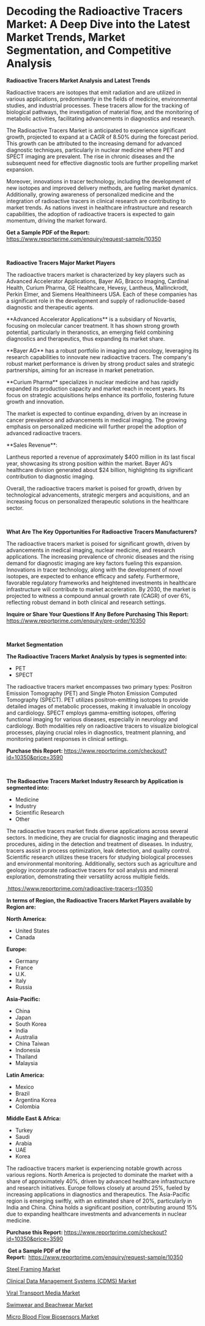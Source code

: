 <p><h1>Decoding the Radioactive Tracers Market: A Deep Dive into the Latest Market Trends, Market Segmentation, and Competitive Analysis</h1></p><p><strong>Radioactive Tracers Market Analysis and Latest Trends</strong></p>
<p><p>Radioactive tracers are isotopes that emit radiation and are utilized in various applications, predominantly in the fields of medicine, environmental studies, and industrial processes. These tracers allow for the tracking of biological pathways, the investigation of material flow, and the monitoring of metabolic activities, facilitating advancements in diagnostics and research.</p><p>The Radioactive Tracers Market is anticipated to experience significant growth, projected to expand at a CAGR of 8.50% during the forecast period. This growth can be attributed to the increasing demand for advanced diagnostic techniques, particularly in nuclear medicine where PET and SPECT imaging are prevalent. The rise in chronic diseases and the subsequent need for effective diagnostic tools are further propelling market expansion.</p><p>Moreover, innovations in tracer technology, including the development of new isotopes and improved delivery methods, are fueling market dynamics. Additionally, growing awareness of personalized medicine and the integration of radioactive tracers in clinical research are contributing to market trends. As nations invest in healthcare infrastructure and research capabilities, the adoption of radioactive tracers is expected to gain momentum, driving the market forward.</p></p>
<p><strong>Get a Sample PDF of the Report:&nbsp;</strong> <a href="https://www.reportprime.com/enquiry/request-sample/10350?utm_campaign=118&utm_medium=2&utm_source=Github&utm_content=ia&utm_term=28112024&utm_id=radioactive-tracers">https://www.reportprime.com/enquiry/request-sample/10350</a></p>
<p>&nbsp;</p>
<p><strong>Radioactive Tracers Major Market Players</strong></p>
<p><p>The radioactive tracers market is characterized by key players such as Advanced Accelerator Applications, Bayer AG, Bracco Imaging, Cardinal Health, Curium Pharma, GE Healthcare, Hevesy, Lantheus, Mallinckrodt, Perkin Elmer, and Siemens Healthineers USA. Each of these companies has a significant role in the development and supply of radionuclide-based diagnostic and therapeutic agents.</p><p>**Advanced Accelerator Applications** is a subsidiary of Novartis, focusing on molecular cancer treatment. It has shown strong growth potential, particularly in theranostics, an emerging field combining diagnostics and therapeutics, thus expanding its market share.</p><p>**Bayer AG** has a robust portfolio in imaging and oncology, leveraging its research capabilities to innovate new radioactive tracers. The company's robust market performance is driven by strong product sales and strategic partnerships, aiming for an increase in market penetration.</p><p>**Curium Pharma** specializes in nuclear medicine and has rapidly expanded its production capacity and market reach in recent years. Its focus on strategic acquisitions helps enhance its portfolio, fostering future growth and innovation.</p><p>The market is expected to continue expanding, driven by an increase in cancer prevalence and advancements in medical imaging. The growing emphasis on personalized medicine will further propel the adoption of advanced radioactive tracers.</p><p>**Sales Revenue**: </p><p>Lantheus reported a revenue of approximately $400 million in its last fiscal year, showcasing its strong position within the market. Bayer AG’s healthcare division generated about $24 billion, highlighting its significant contribution to diagnostic imaging.</p><p>Overall, the radioactive tracers market is poised for growth, driven by technological advancements, strategic mergers and acquisitions, and an increasing focus on personalized therapeutic solutions in the healthcare sector.</p></p>
<p>&nbsp;</p>
<p><strong>What Are The Key Opportunities For Radioactive Tracers Manufacturers?</strong></p>
<p><p>The radioactive tracers market is poised for significant growth, driven by advancements in medical imaging, nuclear medicine, and research applications. The increasing prevalence of chronic diseases and the rising demand for diagnostic imaging are key factors fueling this expansion. Innovations in tracer technology, along with the development of novel isotopes, are expected to enhance efficacy and safety. Furthermore, favorable regulatory frameworks and heightened investments in healthcare infrastructure will contribute to market acceleration. By 2030, the market is projected to witness a compound annual growth rate (CAGR) of over 6%, reflecting robust demand in both clinical and research settings.</p></p>
<p><strong>Inquire or Share Your Questions If Any Before Purchasing This Report:</strong> <a href="https://www.reportprime.com/enquiry/pre-order/10350?utm_campaign=118&utm_medium=2&utm_source=Github&utm_content=ia&utm_term=28112024&utm_id=radioactive-tracers">https://www.reportprime.com/enquiry/pre-order/10350</a></p>
<p>&nbsp;</p>
<p><strong>Market Segmentation</strong></p>
<p><strong>The Radioactive Tracers Market Analysis by types is segmented into:</strong></p>
<p><ul><li>PET</li><li>SPECT</li></ul></p>
<p><p>The radioactive tracers market encompasses two primary types: Positron Emission Tomography (PET) and Single Photon Emission Computed Tomography (SPECT). PET utilizes positron-emitting isotopes to provide detailed images of metabolic processes, making it invaluable in oncology and cardiology. SPECT employs gamma-emitting isotopes, offering functional imaging for various diseases, especially in neurology and cardiology. Both modalities rely on radioactive tracers to visualize biological processes, playing crucial roles in diagnostics, treatment planning, and monitoring patient responses in clinical settings.</p></p>
<p><strong>Purchase this Report:&nbsp;</strong><a href="https://www.reportprime.com/checkout?id=10350&price=3590&utm_campaign=118&utm_medium=2&utm_source=Github&utm_content=ia&utm_term=28112024&utm_id=radioactive-tracers">https://www.reportprime.com/checkout?id=10350&price=3590</a></p>
<p>&nbsp;</p>
<p><strong>The Radioactive Tracers Market Industry Research by Application is segmented into:</strong></p>
<p><ul><li>Medicine</li><li>Industry</li><li>Scientific Research</li><li>Other</li></ul></p>
<p><p>The radioactive tracers market finds diverse applications across several sectors. In medicine, they are crucial for diagnostic imaging and therapeutic procedures, aiding in the detection and treatment of diseases. In industry, tracers assist in process optimization, leak detection, and quality control. Scientific research utilizes these tracers for studying biological processes and environmental monitoring. Additionally, sectors such as agriculture and geology incorporate radioactive tracers for soil analysis and mineral exploration, demonstrating their versatility across multiple fields.</p></p>
<p><a href="https://www.reportprime.com/radioactive-tracers-r10350?utm_campaign=118&utm_medium=2&utm_source=Github&utm_content=ia&utm_term=28112024&utm_id=radioactive-tracers">&nbsp;https://www.reportprime.com/radioactive-tracers-r10350</a></p>
<p><strong>In terms of Region, the Radioactive Tracers Market Players available by Region are:</strong></p>
<p>
    <p> <strong> North America: </strong>
        <ul>
            <li>United States</li>
            <li>Canada</li>
        </ul>
        </p> 
    <p> <strong> Europe: </strong>
        <ul>
            <li>Germany</li>
            <li>France</li>
            <li>U.K.</li>
            <li>Italy</li>
            <li>Russia</li>
        </ul>
        </p> 
    <p> <strong> Asia-Pacific: </strong>
        <ul>
            <li>China</li>
            <li>Japan</li>
            <li>South Korea</li>
            <li>India</li>
            <li>Australia</li>
            <li>China Taiwan</li>
            <li>Indonesia</li>
            <li>Thailand</li>
            <li>Malaysia</li>
        </ul>
        </p> 
    <p> <strong> Latin America: </strong>
        <ul>
            <li>Mexico</li>
            <li>Brazil</li>
            <li>Argentina Korea</li>
            <li>Colombia</li>
        </ul>
        </p> 
    <p> <strong> Middle East & Africa: </strong>
        <ul>
            <li>Turkey</li>
            <li>Saudi</li>
            <li>Arabia</li>
            <li>UAE</li>
            <li>Korea</li>
        </ul>
    </p>
    </p>
<p><p>The radioactive tracers market is experiencing notable growth across various regions. North America is projected to dominate the market with a share of approximately 40%, driven by advanced healthcare infrastructure and research initiatives. Europe follows closely at around 25%, fueled by increasing applications in diagnostics and therapeutics. The Asia-Pacific region is emerging swiftly, with an estimated share of 20%, particularly in India and China. China holds a significant position, contributing around 15% due to expanding healthcare investments and advancements in nuclear medicine.</p></p>
<p><strong>Purchase this Report: </strong><a href="https://www.reportprime.com/checkout?id=10350&price=3590&utm_campaign=118&utm_medium=2&utm_source=Github&utm_content=ia&utm_term=28112024&utm_id=radioactive-tracers">https://www.reportprime.com/checkout?id=10350&price=3590</a></p>
<p>&nbsp;<strong>Get a Sample PDF of the Report:&nbsp;&nbsp;</strong><a href="https://www.reportprime.com/enquiry/request-sample/10350?utm_campaign=118&utm_medium=2&utm_source=Github&utm_content=ia&utm_term=28112024&utm_id=radioactive-tracers">https://www.reportprime.com/enquiry/request-sample/10350</a></p>
<p><strong></strong></p>
<p><p><a href="https://www.linkedin.com/pulse/steel-framing-market-research-report-forecast-growth-prospects-vwmwe?utm_campaign=118&utm_medium=2&utm_source=Github&utm_content=ia&utm_term=28112024&utm_id=radioactive-tracers">Steel Framing Market</a></p><p><a href="https://issuu.com/reportprime-2/docs/clinical-data-management-systems-cd_20c98091aeabe6?utm_campaign=118&utm_medium=2&utm_source=Github&utm_content=ia&utm_term=28112024&utm_id=radioactive-tracers">Clinical Data Management Systems (CDMS) Market</a></p><p><a href="https://github.com/tona7vba/Market-Research-Report-List-1/blob/main/viral-transport-media-market.md?utm_campaign=118&utm_medium=2&utm_source=Github&utm_content=ia&utm_term=28112024&utm_id=radioactive-tracers">Viral Transport Media Market</a></p><p><a href="https://www.linkedin.com/pulse/deep-dive-swimwear-beachwear-market-itstrends-segmentation-competitive-btbac?utm_campaign=118&utm_medium=2&utm_source=Github&utm_content=ia&utm_term=28112024&utm_id=radioactive-tracers">Swimwear and Beachwear Market</a></p><p><a href="https://github.com/dringals/Market-Research-Report-List-6/blob/main/micro-blood-flow-biosensors-market.md?utm_campaign=118&utm_medium=2&utm_source=Github&utm_content=ia&utm_term=28112024&utm_id=radioactive-tracers">Micro Blood Flow Biosensors Market</a></p></p>